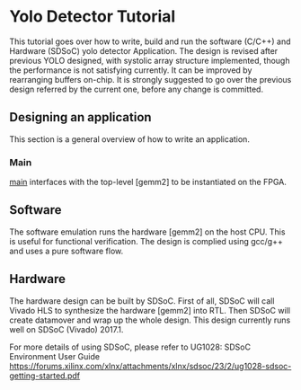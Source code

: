 # Yolo Detector Tutorial

This tutorial goes over how to write, build and run the software (C/C++) and Hardware (SDSoC) yolo detector Application.
The design is revised after previous YOLO designed, with systolic array structure implemented, though the performance is not satisfying currently. It can be improved by rearranging buffers on-chip. It is strongly suggested to go over the previous design referred by the current one, before any change is committed.

## Designing an application

This section is a general overview of how to write an application.

### Main
[main](yolo_detector_test.cpp) interfaces with the top-level [gemm2] to be instantiated on the FPGA.

## Software

The software emulation runs the hardware [gemm2] on the host CPU. This is useful 
for functional verification. The design is complied using gcc/g++ and uses a
pure software flow.


## Hardware

The hardware design can be built by SDSoC. First of all, SDSoC will call Vivado HLS to synthesize the hardware [gemm2] into RTL.
Then SDSoC will create datamover and wrap up the whole design. This design currently runs well on SDSoC (Vivado) 2017.1.

For more details of using SDSoC, please refer to UG1028: SDSoC Environment User Guide
https://forums.xilinx.com/xlnx/attachments/xlnx/sdsoc/23/2/ug1028-sdsoc-getting-started.pdf
